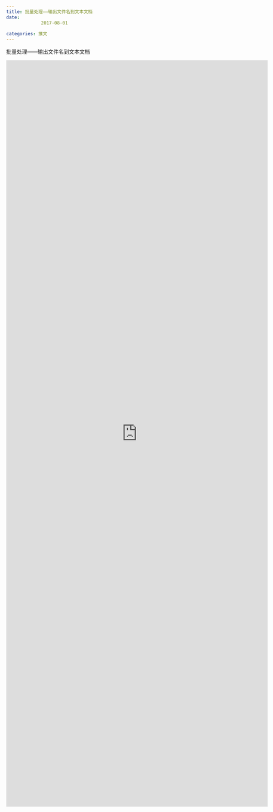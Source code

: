 ```yaml
---
title: 批量处理——输出文件名到文本文档
date: 
             2017-08-01
            
categories: 推文
---
```

批量处理——输出文件名到文本文档<!--more-->
<iframe src="http://202.114.234.173:8669/appbbs/Stata_Article/@批量处理——输出文件名到文本文档.htm" width="700px" height="2000px" scrolling="auto" frameborder=0 ></iframe>
